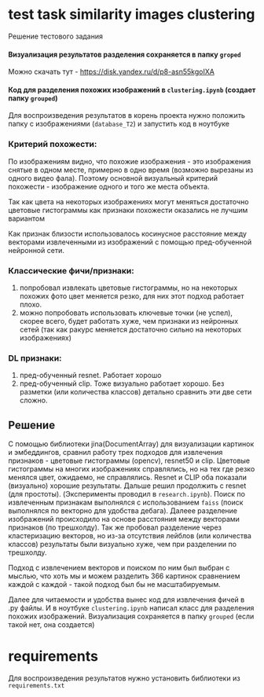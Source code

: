 # test task similarity images clustering 

Решение тестового задания 

#### Визуализация результатов разделения сохраняется в папку ``groped``
Можно скачать тут - https://disk.yandex.ru/d/p8-asn55kgoIXA


#### Код для разделения похожих изображений в ``clustering.ipynb`` (создает папку `grouped`)
Для воспроизведения результатов в корень проекта нужно положить папку с изображениями (`database_T2`) и запустить код в 
ноутбуке

### Критерий похожести:

По изображениям видно, что похожие изображения - это изображения снятые в одном месте, примерно в одно время (возможно вырезаны из одного видео фала). Поэтому основной визуальный критерий похожести - 
изображение одного и того же места объекта. 

Так как цвета на некоторых изображениях могут меняться достаточно цветовые гистограммы как признаки похожести оказались не лучшим вариантом 

 Как признак близости использовалось косинусное расстояние между векторами извлеченными из изображений с помощью пред-обученной нейронной сети.


### Классические фичи/признаки: 
1. попробовал извлекать цветовые гистограммы, но на некоторых похожих фото
цвет меняется резко, для них этот подход работает плохо. 
2. можно попробовать использовать ключевые точки (не успел), скорее всего, будет работать хуже, чем признаки из нейронных сетей (так как ракурс меняется достаточно сильно на некоторых изображениях)

### DL признаки:
1. пред-обученный resnet. Работает хорошо
2. пред-обученный clip. Тоже визуально работает хорошо. Без разметки (или количества классов) детально сравнить эти две сети сложно.



## Решение

С помощью библиотеки jina(DocumentArray) для визуализации картинок и эмбеддингов, сравнил работу трех подходов для извлечения признаков - цветовые гистограммы (opencv), resnet50 и clip. Цветовые гистограммы на многих изображениях справлялись, но на тех где резко менялся цвет, ожидаемо, не справлялись. Resnet и CLIP оба показали (визуально) хорошие результаты. Дальше решил продолжить с resnet (для простоты). (Эксперименты проводил в `research.ipynb`). Поиск по извлеченным признакам 
выполнялся с использованием `faiss` (поиск выполнялся по векторно для удобства дебага). Далеее разделение изображений 
происходило на основе расстояния между векторами признаков (по трешхолду). Так же пробовал разделение через кластеризацию
векторов, но из-за отсутствия лейблов (или количества классов) результаты были визуально хуже, чем при разделении по 
трешхолду. 

Подход с извлечением векторов и поиском по ним был выбран с мыслью, что хоть мы и можем разделить 366 картинок сравнением 
каждой с каждой - такой подход был бы не масштабируемым.

Далее для читаемости и удобства вынес код для извлечения фичей в .py файлы. И в ноутбуке `clustering.ipynb` написал класс для разделения похожих изображений. Визуализация сохраняется в папку `grouped` (если такой нет, она создается)


# requirements
Для воспроизведения результатов нужно установить библиотеки из `requirements.txt`
